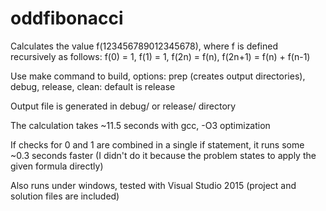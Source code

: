# oddfibonacci
Calculates the value f(123456789012345678), where f is defined recursively as follows:
f(0) = 1,
f(1) = 1,
f(2n) = f(n),
f(2n+1) = f(n) + f(n-1)

Use make command to build, options: prep (creates output directories), debug, release, clean: default is release

Output file is generated in debug/ or release/ directory

The calculation takes ~11.5 seconds with gcc, -O3 optimization

If checks for 0 and 1 are combined in a single if statement, it runs some ~0.3 seconds faster (I didn't do it because the problem states to apply the given formula directly)

Also runs under windows, tested with Visual Studio 2015 (project and solution files are included)
